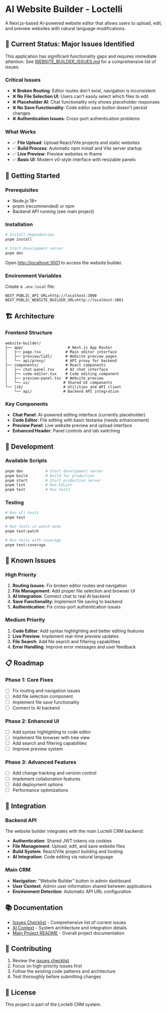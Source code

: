 # AI Website Builder - Loctelli

A Next.js-based AI-powered website editor that allows users to upload, edit, and preview websites with natural language modifications.

## 🚨 **Current Status: Major Issues Identified**

This application has significant functionality gaps and requires immediate attention. See [WEBSITE_BUILDER_ISSUES.md](./WEBSITE_BUILDER_ISSUES.md) for a comprehensive list of issues.

### **Critical Issues**
- ❌ **Broken Routing**: Editor routes don't exist, navigation is inconsistent
- ❌ **No File Selection UI**: Users can't easily select which files to edit
- ❌ **Placeholder AI**: Chat functionality only shows placeholder responses
- ❌ **No Save Functionality**: Code editor save button doesn't persist changes
- ❌ **Authentication Issues**: Cross-port authentication problems

### **What Works**
- ✅ **File Upload**: Upload React/Vite projects and static websites
- ✅ **Build Process**: Automatic npm install and Vite server startup
- ✅ **Live Preview**: Preview websites in iframe
- ✅ **Basic UI**: Modern v0-style interface with resizable panels

## 🚀 **Getting Started**

### Prerequisites
- Node.js 18+ 
- pnpm (recommended) or npm
- Backend API running (see main project)

### Installation

```bash
# Install dependencies
pnpm install

# Start development server
pnpm dev
```

Open [http://localhost:3001](http://localhost:3001) to access the website builder.

### Environment Variables

Create a `.env.local` file:

```env
NEXT_PUBLIC_API_URL=http://localhost:3000
NEXT_PUBLIC_WEBSITE_BUILDER_URL=http://localhost:3001
```

## 🏗️ **Architecture**

### **Frontend Structure**
```
website-builder/
├── app/                    # Next.js App Router
│   ├── page.tsx           # Main editor interface
│   ├── preview/[id]/      # Website preview pages
│   └── api/proxy/         # API proxy for backend
├── components/            # React components
│   ├── chat-panel.tsx     # AI chat interface
│   ├── code-editor.tsx    # Code editing component
│   ├── preview-panel.tsx  # Website preview
│   └── ui/               # Shared UI components
└── lib/                  # Utilities and API client
    └── api/              # Backend API integration
```

### **Key Components**
- **Chat Panel**: AI-powered editing interface (currently placeholder)
- **Code Editor**: File editing with basic textarea (needs enhancement)
- **Preview Panel**: Live website preview and upload interface
- **Enhanced Header**: Panel controls and tab switching

## 🔧 **Development**

### **Available Scripts**
```bash
pnpm dev          # Start development server
pnpm build        # Build for production
pnpm start        # Start production server
pnpm lint         # Run ESLint
pnpm test         # Run tests
```

### **Testing**
```bash
# Run all tests
pnpm test

# Run tests in watch mode
pnpm test:watch

# Run tests with coverage
pnpm test:coverage
```

## 🚨 **Known Issues**

### **High Priority**
1. **Routing Issues**: Fix broken editor routes and navigation
2. **File Management**: Add proper file selection and browser UI
3. **AI Integration**: Connect chat to real AI backend
4. **Save Functionality**: Implement file saving to backend
5. **Authentication**: Fix cross-port authentication issues

### **Medium Priority**
1. **Code Editor**: Add syntax highlighting and better editing features
2. **Live Preview**: Implement real-time preview updates
3. **File Search**: Add file search and filtering capabilities
4. **Error Handling**: Improve error messages and user feedback

## 📋 **Roadmap**

### **Phase 1: Core Fixes**
- [ ] Fix routing and navigation issues
- [ ] Add file selection component
- [ ] Implement file save functionality
- [ ] Connect to AI backend

### **Phase 2: Enhanced UI**
- [ ] Add syntax highlighting to code editor
- [ ] Implement file browser with tree view
- [ ] Add search and filtering capabilities
- [ ] Improve preview system

### **Phase 3: Advanced Features**
- [ ] Add change tracking and version control
- [ ] Implement collaboration features
- [ ] Add deployment options
- [ ] Performance optimizations

## 🔗 **Integration**

### **Backend API**
The website builder integrates with the main Loctelli CRM backend:
- **Authentication**: Shared JWT tokens via cookies
- **File Management**: Upload, edit, and save website files
- **Build System**: React/Vite project building and hosting
- **AI Integration**: Code editing via natural language

### **Main CRM**
- **Navigation**: "Website Builder" button in admin dashboard
- **User Context**: Admin user information shared between applications
- **Environment Detection**: Automatic API URL configuration

## 📚 **Documentation**

- [Issues Checklist](./WEBSITE_BUILDER_ISSUES.md) - Comprehensive list of current issues
- [AI Context](../AI_CONTEXT.md) - System architecture and integration details
- [Main Project README](../README.md) - Overall project documentation

## 🤝 **Contributing**

1. Review the [issues checklist](./WEBSITE_BUILDER_ISSUES.md)
2. Focus on high-priority issues first
3. Follow the existing code patterns and architecture
4. Test thoroughly before submitting changes

## 📄 **License**

This project is part of the Loctelli CRM system.
